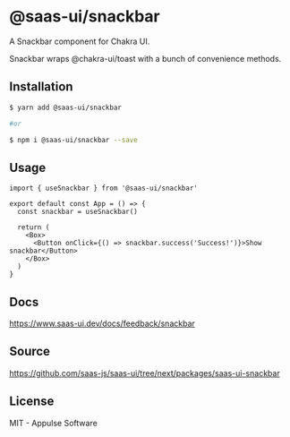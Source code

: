 # @saas-ui/snackbar

A Snackbar component for Chakra UI.

Snackbar wraps @chakra-ui/toast with a bunch of convenience methods.

## Installation

```sh
$ yarn add @saas-ui/snackbar

#or

$ npm i @saas-ui/snackbar --save
```

## Usage

```tsx
import { useSnackbar } from '@saas-ui/snackbar'

export default const App = () => {
  const snackbar = useSnackbar()

  return (
    <Box>
      <Button onClick={() => snackbar.success('Success!')}>Show snackbar</Button>
    </Box>
  )
}
```

## Docs

https://www.saas-ui.dev/docs/feedback/snackbar

## Source

https://github.com/saas-js/saas-ui/tree/next/packages/saas-ui-snackbar

## License

MIT - Appulse Software
